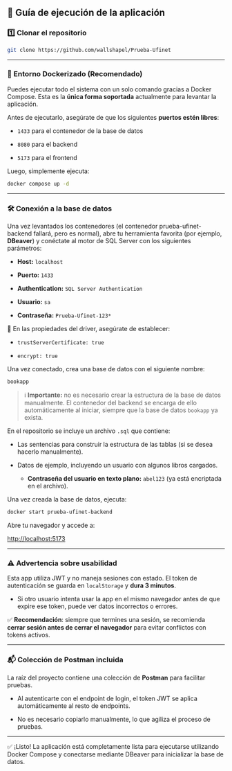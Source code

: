 ## 🚀 Guía de ejecución de la aplicación

### 1️⃣ Clonar el repositorio

```bash
git clone https://github.com/wallshapel/Prueba-Ufinet

```

----------

### 🐳 Entorno Dockerizado (Recomendado)

Puedes ejecutar todo el sistema con un solo comando gracias a Docker Compose. Esta es la **única forma soportada** actualmente para levantar la aplicación.

Antes de ejecutarlo, asegúrate de que los siguientes **puertos estén libres**:

-   `1433` para el contenedor de la base de datos
    
-   `8080` para el backend
    
-   `5173` para el frontend
    

Luego, simplemente ejecuta:

```bash
docker compose up -d

```

----------

### 🛠️ Conexión a la base de datos

Una vez levantados los contenedores (el contenedor prueba-ufinet-backend
 fallará, pero es normal), abre tu herramienta favorita (por ejemplo, **DBeaver**) y conéctate al motor de SQL Server con los siguientes parámetros:

-   **Host:** `localhost`
    
-   **Puerto:** `1433`
    
-   **Authentication:** `SQL Server Authentication`
    
-   **Usuario:** `sa`
    
-   **Contraseña:** `Prueba-Ufinet-123*`
    

🔧 En las propiedades del driver, asegúrate de establecer:

-   `trustServerCertificate: true`
    
-   `encrypt: true`
    

Una vez conectado, crea una base de datos con el siguiente nombre:

```
bookapp

```

> ℹ️ **Importante:** no es necesario crear la estructura de la base de datos manualmente. El contenedor del backend se encarga de ello automáticamente al iniciar, siempre que la base de datos `bookapp` ya exista.

En el repositorio se incluye un archivo `.sql` que contiene:

-   Las sentencias para construir la estructura de las tablas (si se desea hacerlo manualmente).
    
-   Datos de ejemplo, incluyendo un usuario con algunos libros cargados.
    
    -   **Contraseña del usuario en texto plano:** `abel123` (ya está encriptada en el archivo).
        

Una vez creada la base de datos, ejecuta:

```bash
docker start prueba-ufinet-backend

```

Abre tu navegador y accede a:

[http://localhost:5173](http://localhost:5173/)

----------

### ⚠️ Advertencia sobre usabilidad

Esta app utiliza JWT y no maneja sesiones con estado. El token de autenticación se guarda en `localStorage` y **dura 3 minutos**.

-   Si otro usuario intenta usar la app en el mismo navegador antes de que expire ese token, puede ver datos incorrectos o errores.
    

✅ **Recomendación**: siempre que termines una sesión, se recomienda **cerrar sesión antes de cerrar el navegador** para evitar conflictos con tokens activos.

----------

### 📬 Colección de Postman incluida

La raíz del proyecto contiene una colección de **Postman** para facilitar pruebas.

-   Al autenticarte con el endpoint de login, el token JWT se aplica automáticamente al resto de endpoints.
    
-   No es necesario copiarlo manualmente, lo que agiliza el proceso de pruebas.
    

----------

✅ ¡Listo! La aplicación está completamente lista para ejecutarse utilizando Docker Compose y conectarse mediante DBeaver para inicializar la base de datos.